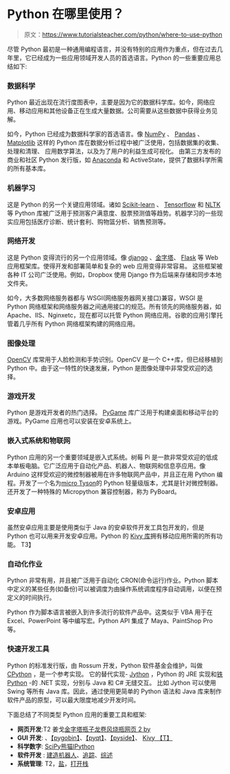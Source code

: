 # Python 在哪里使用？

> 原文：<https://www.tutorialsteacher.com/python/where-to-use-python>

尽管 Python 最初是一种通用编程语言，并没有特别的应用作为重点，但在过去几年里，它已经成为一些应用领域开发人员的首选语言。Python 的一些重要应用总结如下:

### 数据科学

Python 最近出现在流行度图表中，主要是因为它的数据科学库。如今，网络应用、移动应用和其他设备正在生成大量数据。公司需要从这些数据中获得业务见解。

如今，Python 已经成为数据科学家的首选语言。像 [NumPy](https://www.numpy.org/) 、 [Pandas](https://pandas.pydata.org/) 、 [Matplotlib](https://matplotlib.org/) 这样的 Python 库在数据分析过程中被广泛使用，包括数据集的收集、处理和清理、 应用数学算法，以及为了用户的利益生成可视化。 由第三方发布的商业和社区 Python 发行版，如 [Anaconda](https://anaconda.org/) 和 ActiveState，提供了数据科学所需的所有基本库。

### 机器学习

这是 Python 的另一个关键应用领域。诸如 [Scikit-learn](http://scikit-learn.org/stable/) 、 [Tensorflow](https://www.tensorflow.org/) 和 [NLTK](https://www.nltk.org/) 等 Python 库被广泛用于预测客户满意度、股票预测值等趋势。机器学习的一些现实应用包括医疗诊断、统计套利、购物篮分析、销售预测等。

### 网络开发

这是 Python 变得流行的另一个应用领域。像 [django](https://www.djangoproject.com/) 、[金字塔](https://trypyramid.com/)、 [Flask](http://flask.pocoo.org/) 等 Web 应用框架库。使得开发和部署简单和复杂的 web 应用变得非常容易。 这些框架被各种 IT 公司广泛使用。例如，Dropbox 使用 Django 作为后端来存储和同步本地文件夹。

如今，大多数网络服务器都与 WSGI(网络服务器网关接口)兼容，WSGI 是 Python 网络框架和网络服务器之间通用接口的规范。所有领先的网络服务器，如 Apache、IIS、Nginxetc，现在都可以托管 Python 网络应用。谷歌的应用引擎托管着几乎所有 Python 网络框架构建的网络应用。

### 图像处理

[OpenCV](https://opencv.org/) 库常用于人脸检测和手势识别。OpenCV 是一个 C++库，但已经移植到 Python 中。由于这一特性的快速发展，Python 是图像处理中非常受欢迎的选择。

### 游戏开发

Python 是游戏开发者的热门选择。 [PyGame](https://www.pygame.org) 库广泛用于构建桌面和移动平台的游戏。PyGame 应用也可以安装在安卓系统上。

### 嵌入式系统和物联网

Python 应用的另一个重要领域是嵌入式系统。树莓 Pi 是一款非常受欢迎的低成本单板电脑。它广泛应用于自动化产品、机器人、物联网和信息亭应用。像 Arduino 这样受欢迎的微控制器被用在许多物联网产品中，并且正在用 Python 编程。开发了一个名为[micro Tyson](https://micropython.org/)的 Python 轻量级版本，尤其是针对微控制器。还开发了一种特殊的 Micropython 兼容控制器，称为 PyBoard。

### 安卓应用

虽然安卓应用主要是使用类似于 Java 的安卓软件开发工具包开发的，但是 Python 也可以用来开发安卓应用。Python 的 [Kivy 库](https://kivy.org/)拥有移动应用所需的所有功能。 T3】

### 自动化作业

Python 非常有用，并且被广泛用于自动化 CRON(命令运行)作业。Python 脚本中定义的某些任务(如备份)可以被调度为由操作系统调度程序自动调用，以便在预定义的时间执行。

Python 作为脚本语言被嵌入到许多流行的软件产品中。这类似于 VBA 用于在 Excel、PowerPoint 等中编写宏。Python API 集成了 Maya、PaintShop Pro 等。

### 快速开发工具

Python 的标准发行版，由 Rossum 开发，Python 软件基金会维护，叫做 [CPython](https://en.wikipedia.org/wiki/CPython) ，是一个参考实现。 它的替代实现- [Jython](http://www.jython.org) ，Python 的 JRE 实现和[铁 Python](http://ironpython.net) -的 .NET 实现，分别与 Java 和 C# 无缝交互。 比如 Jython 可以使用 Swing 等所有 Java 库。因此，通过使用更简单的 Python 语法和 Java 库来制作软件产品的原型，可以最大限度地减少开发时间。

下面总结了不同类型 Python 应用的重要工具和框架:

*   **网页开发**:T2 姜戈[金字塔](http://www.pylonsproject.org/)[瓶子](http://bottlepy.org)[龙卷风](http://tornadoweb.org)[烧瓶](http://flask.pocoo.org/)[网页 2 by](http://www.web2py.com/)
*   **GUI 开发**: 、[【pygobin】](https://wiki.gnome.org/Projects/PyGObject)、[【pyqt】](http://www.riverbankcomputing.co.uk/software/pyqt/intro)、[【pyside】](https://wiki.qt.io/PySide)、 [Kivy 【T】](https://kivy.org/)
*   **科学数字**: [SciPy](https://www.scipy.org)[熊猫](https://pandas.pydata.org/)[IPython](http://ipython.org)
*   **软件开发** : [建造机器人](https://buildbot.net/)、[追踪](http://trac.edgewall.org/)、[综述](http://roundup.sourceforge.net/)
*   **系统管理**: T2，[盐](https://www.saltstack.com)，[打开栈](https://www.openstack.org)